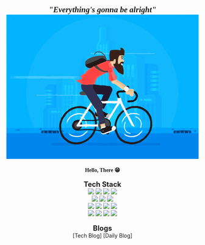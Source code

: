 <div align=center>
    <span style="font-family: 'Lucida Console'; font-weight: bold; font-size: 1.5em; font-style: oblique">
    "Everything's gonna be alright"
    </span>
</div>

<div align=center>
    <img src="/img/cycling_hipster.gif"/>
</div>
<br/>

<div align=center>
    <span style="font-family: 'Lucida Console'; font-weight: bold;">
    Hello, There 😁
    </span>
</div>
<br/>

<div align=center>
    <span style="font-weight: bold; font-size: 1.3em">Tech Stack</span>
</div>

<div align=center>
<img src="https://img.shields.io/badge/C-A8B9CC?style=for-the-badge&logo=c&logoColor=white">
<img src="https://img.shields.io/badge/CPP-00599C?style=for-the-badge&logo=cplusplus&logoColor=white">
<img src="https://img.shields.io/badge/JAVA-007396?style=for-the-badge&logo=java&logoColor=white">
<img src="https://img.shields.io/badge/Python-3776AB?style=for-the-badge&logo=python&logoColor=white">
</div>
<div align=center>
<img src="https://img.shields.io/badge/Spring-6DB33F?style=for-the-badge&logo=Spring&logoColor=white">
<img src="https://img.shields.io/badge/oracle-F80000?style=for-the-badge&logo=oracle&logoColor=white">
<img src="https://img.shields.io/badge/mysql-4479A1?style=for-the-badge&logo=mysql&logoColor=white">
</div>
<div align=center>
<img src="https://img.shields.io/badge/javascript-F7DF1E?style=for-the-badge&logo=javascript&logoColor=black">
<img src="https://img.shields.io/badge/vue.js-4FC08D?style=for-the-badge&logo=vue.js&logoColor=white">
<img src="https://img.shields.io/badge/html-E34F26?style=for-the-badge&logo=html5&logoColor=white">
<img src="https://img.shields.io/badge/css-1572B6?style=for-the-badge&logo=css3&logoColor=white">
</div>
<div align=center>
<img src="https://img.shields.io/badge/github-181717?style=for-the-badge&logo=github&logoColor=white">
<img src="https://img.shields.io/badge/linux-FCC624?style=for-the-badge&logo=linux&logoColor=black">
<img src="https://img.shields.io/badge/amazon aws-232F3E?style=for-the-badge&logo=amazonaws&logoColor=white">
<img src="https://img.shields.io/badge/apache tomcat-F8DC75?style=for-the-badge&logo=apachetomcat&logoColor=black">
</div>

<br/>
<div align=center>
    <span style="font-weight: bold; font-size: 1.3em">Blogs</span>
</div>
<div align=center>
    <a ref="https://wch18735.github.io/">[Tech Blog]</a>
    <a ref="https://blog.naver.com/wch18735">[Daily Blog]</a>
</div>